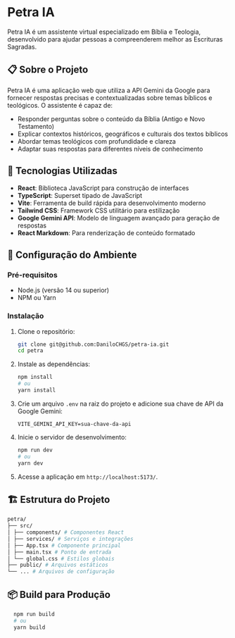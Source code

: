 # Petra IA

Petra IA é um assistente virtual especializado em Bíblia e Teologia, desenvolvido para ajudar pessoas a compreenderem melhor as Escrituras Sagradas.

<!-- ![Petra IA](https://via.placeholder.com/800x400?text=Petra+IA) -->

## 📋 Sobre o Projeto

Petra IA é uma aplicação web que utiliza a API Gemini da Google para fornecer respostas precisas e contextualizadas sobre temas bíblicos e teológicos. O assistente é capaz de:

- Responder perguntas sobre o conteúdo da Bíblia (Antigo e Novo Testamento)
- Explicar contextos históricos, geográficos e culturais dos textos bíblicos
- Abordar temas teológicos com profundidade e clareza
- Adaptar suas respostas para diferentes níveis de conhecimento

## 🚀 Tecnologias Utilizadas

- **React**: Biblioteca JavaScript para construção de interfaces
- **TypeScript**: Superset tipado de JavaScript
- **Vite**: Ferramenta de build rápida para desenvolvimento moderno
- **Tailwind CSS**: Framework CSS utilitário para estilização
- **Google Gemini API**: Modelo de linguagem avançado para geração de respostas
- **React Markdown**: Para renderização de conteúdo formatado

## 🔧 Configuração do Ambiente

### Pré-requisitos

- Node.js (versão 14 ou superior)
- NPM ou Yarn

### Instalação

1. Clone o repositório:

   ```bash
   git clone git@github.com:DaniloCHGS/petra-ia.git
   cd petra
   ```

2. Instale as dependências:
   ```bash
   npm install
   # ou
   yarn install
   ```
3. Crie um arquivo `.env` na raiz do projeto e adicione sua chave de API da Google Gemini:
   ```
   VITE_GEMINI_API_KEY=sua-chave-da-api
   ```
4. Inicie o servidor de desenvolvimento:
   ```bash
   npm run dev
   # ou
   yarn dev
   ```
5. Acesse a aplicação em `http://localhost:5173/`.

## 🏗️ Estrutura do Projeto

```bash
petra/
├── src/
│ ├── components/ # Componentes React
│ ├── services/ # Serviços e integrações
│ ├── App.tsx # Componente principal
│ ├── main.tsx # Ponto de entrada
│ └── global.css # Estilos globais
├── public/ # Arquivos estáticos
└── ... # Arquivos de configuração
```

## 📦 Build para Produção

```bash
  npm run build
  # ou
  yarn build
```
